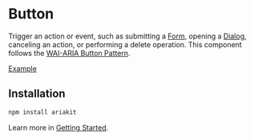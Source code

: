 # Button

<p class="description">
  Trigger an action or event, such as submitting a <a href="/components/form">Form</a>, opening a <a href="/components/dialog">Dialog</a>, canceling an action, or performing a delete operation. This component follows the <a href="https://www.w3.org/WAI/ARIA/apg/patterns/button/">WAI-ARIA Button Pattern</a>.
</p>

<a href="./__examples__/button/index.tsx" data-playground>Example</a>

## Installation

```sh
npm install ariakit
```

Learn more in [Getting Started](/guide/getting-started).
